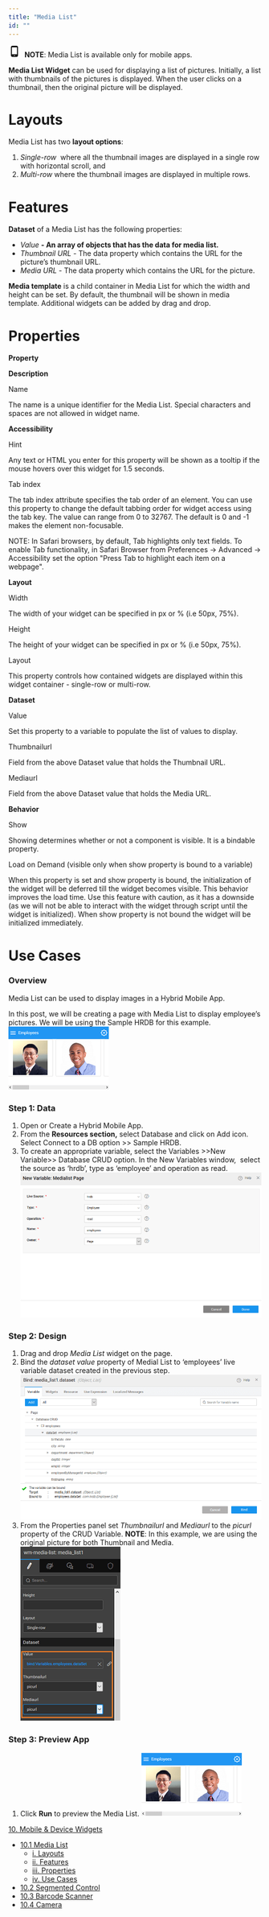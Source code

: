 ```yaml
---
title: "Media List"
id: ""
---
```


![](../assets/phone.png)  **NOTE**: Media List is available only for mobile apps.

**Media List Widget** can be used for displaying a list of pictures. Initially, a list with thumbnails of the pictures is displayed. When the user clicks on a thumbnail, then the original picture will be displayed.

# Layouts

Media List has two **layout options**:

1. _Single-row_  where all the thumbnail images are displayed in a single row with horizontal scroll, and
2. _Multi-row_ where the thumbnail images are displayed in multiple rows.

# Features

**Dataset** of a Media List has the following properties:

- _Value_ **\- An array of objects that has the data for media list.**
- _Thumbnail URL_ - The data property which contains the URL for the picture’s thumbnail URL.
- _Media URL_ - The data property which contains the URL for the picture.

**Media template** is a child container in Media List for which the width and height can be set. By default, the thumbnail will be shown in media template. Additional widgets can be added by drag and drop.

# Properties

**Property**

**Description**

Name

The name is a unique identifier for the Media List. Special characters and spaces are not allowed in widget name.

**Accessibility**

Hint

Any text or HTML you enter for this property will be shown as a tooltip if the mouse hovers over this widget for 1.5 seconds.

Tab index

The tab index attribute specifies the tab order of an element. You can use this property to change the default tabbing order for widget access using the tab key. The value can range from 0 to 32767. The default is 0 and -1 makes the element non-focusable.

NOTE: In Safari browsers, by default, Tab highlights only text fields. To enable Tab functionality, in Safari Browser from Preferences -> Advanced -> Accessibility set the option "Press Tab to highlight each item on a webpage".

**Layout**

Width

The width of your widget can be specified in px or % (i.e 50px, 75%).

Height

The height of your widget can be specified in px or % (i.e 50px, 75%).

Layout

This property controls how contained widgets are displayed within this widget container - single-row or multi-row.

**Dataset**

Value

Set this property to a variable to populate the list of values to display.

Thumbnailurl

Field from the above Dataset value that holds the Thumbnail URL.

Mediaurl

Field from the above Dataset value that holds the Media URL.

**Behavior**

Show

Showing determines whether or not a component is visible. It is a bindable property.

Load on Demand (visible only when show property is bound to a variable)

When this property is set and show property is bound, the initialization of the widget will be deferred till the widget becomes visible. This behavior improves the load time. Use this feature with caution, as it has a downside (as we will not be able to interact with the widget through script until the widget is initialized). When show property is not bound the widget will be initialized immediately.

# Use Cases

### Overview

Media List can be used to display images in a Hybrid Mobile App.

In this post, we will be creating a page with Media List to display employee’s pictures. We will be using the Sample HRDB for this example. [![](../assets/medialist_run.png)](../assets/medialist_run.png)

### Step 1: Data

1. Open or Create a Hybrid Mobile App.
2. From the **Resources section,** select Database and click on Add icon. Select Connect to a DB option >> Sample HRDB.
3. To create an appropriate variable, select the Variables >>New Variable>> Database CRUD option. In the New Variables window,  select the source as ‘hrdb’, type as ‘employee’ and operation as read. [![](../assets/medialist_lv.png)](../assets/medialist_lv.png)

### Step 2: Design

1. Drag and drop _Media List_ widget on the page.
2. Bind the _dataset value_ property of Medial List to ‘employees’ live variable dataset created in the previous step. [![](../assets/medialist_bind.png)](../assets/medialist_bind.png)
3. From the Properties panel set _Thumbnailurl_ and _Mediaurl_ to the _picurl_ property of the CRUD Variable. **NOTE**: In this example, we are using the original picture for both Thumbnail and Media. [![](../assets/medialist_props.png)](../assets/medialist_props.png)

### Step 3: Preview App

1. Click **Run** to preview the Media List. [![](../assets/medialist_run.png)](../assets/medialist_run.png)

[10\. Mobile & Device Widgets](/learn/app-development/widgets/widget-library/#mobile)

- [10.1 Media List](/learn/app-development/widgets/mobile-widgets/media-list/)
    - [i. Layouts](#layouts)
    - [ii. Features](#features)
    - [iii. Properties](#properties)
    - [iv. Use Cases](#use-cases)
- [10.2 Segmented Control](/learn/app-development/widgets/mobile-widgets/segmented-control/)
- [10.3 Barcode Scanner](/learn/app-development/widgets/mobile-widgets/barcode-scanner/)
- [10.4 Camera](/learn/app-development/widgets/mobile-widgets/camera/)
